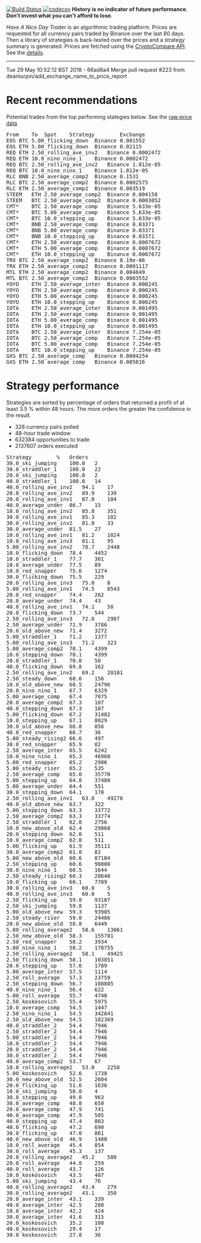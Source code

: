 [![Build Status](https://travis-ci.org/deanturpin/handt.svg?branch=master)](https://travis-ci.org/deanturpin/handt)
[![codecov](https://codecov.io/gh/deanturpin/handt/branch/master/graph/badge.svg)](https://codecov.io/gh/deanturpin/handt)
**History is no indicator of future performance. Don't invest what you can't
afford to lose.**

*Have A Nice Day Trader* is an algorithmic trading platform. Prices are
requested for all currency pairs traded by Binance over the last 80 days. Then a
library of strategies is back-tested over the prices and a strategy summary is
generated. Prices are fetched using the [CryptoCompare
API](https://min-api.cryptocompare.com/). See the [details](details.md).

---

Tue 29 May 10:52:12 BST 2018 - 
66ad6a4 Merge pull request #223 from deanturpin/add_exchange_name_to_price_report

# Recent recommendations
Potential trades from the top performing stategies below. See the [raw price data](prices.csv)
<pre>
From	To	Spot	Strategy		Exchange
EOS	BTC	5.00_flicking_down	Binance	0.001552
EOS	ETH	5.00_flicking_down	Binance	0.02115
REQ	ETH	2.50_rolling_ave_inv2	Binance	0.0002472
REQ	ETH	10.0_nino_nino_1	Binance	0.0002472
REQ	BTC	2.50_rolling_ave_inv2	Binance	1.812e-05
REQ	BTC	10.0_nino_nino_1	Binance	1.812e-05
RLC	BNB	2.50_average_comp2	Binance	0.1531
RLC	BTC	2.50_average_comp2	Binance	0.0002575
RLC	ETH	2.50_average_comp2	Binance	0.003519
STEEM	ETH	2.50_average_comp2	Binance	0.004158
STEEM	BTC	2.50_average_comp2	Binance	0.0003052
CMT*	BTC	2.50_average_comp	Binance	5.633e-05
CMT*	BTC	5.00_average_comp	Binance	5.633e-05
CMT*	BTC	10.0_stepping_up	Binance	5.633e-05
CMT*	BNB	2.50_average_comp	Binance	0.03371
CMT*	BNB	5.00_average_comp	Binance	0.03371
CMT*	BNB	10.0_stepping_up	Binance	0.03371
CMT*	ETH	2.50_average_comp	Binance	0.0007672
CMT*	ETH	5.00_average_comp	Binance	0.0007672
CMT*	ETH	10.0_stepping_up	Binance	0.0007672
TRX	BTC	2.50_average_comp2	Binance	8.19e-06
TRX	ETH	2.50_average_comp2	Binance	0.0001117
MTL	ETH	2.50_average_comp2	Binance	0.004849
MTL	BTC	2.50_average_comp2	Binance	0.0003552
YOYO	ETH	2.50_average_inter	Binance	0.000245
YOYO	ETH	2.50_average_comp	Binance	0.000245
YOYO	ETH	5.00_average_comp	Binance	0.000245
YOYO	ETH	10.0_stepping_up	Binance	0.000245
IOTA	ETH	2.50_average_inter	Binance	0.001495
IOTA	ETH	2.50_average_comp	Binance	0.001495
IOTA	ETH	5.00_average_comp	Binance	0.001495
IOTA	ETH	10.0_stepping_up	Binance	0.001495
IOTA	BTC	2.50_average_inter	Binance	7.254e-05
IOTA	BTC	2.50_average_comp	Binance	7.254e-05
IOTA	BTC	5.00_average_comp	Binance	7.254e-05
IOTA	BTC	10.0_stepping_up	Binance	7.254e-05
GXS	BTC	2.50_average_comp	Binance	0.0004254
GXS	ETH	2.50_average_comp	Binance	0.005816
</pre>

# Strategy performance
Strategies are sorted by percentage of orders that returned a profit of at least 3.5 % within 48 hours. The more orders the greater the confidence in the result.
* 328 currency pairs polled
* 48-hour trade window
* 632384 opportunities to trade
* 2137607 orders executed
<pre>
Strategy		%	Orders
30.0_ski_jumping	100.0	2
30.0_straddler_1	100.0	22
20.0_ski_jumping	100.0	2
40.0_straddler_1	100.0	14
40.0_rolling_ave_inv2	94.1	17
20.0_rolling_ave_inv2	89.9	139
20.0_rolling_ave_inv1	87.0	184
40.0_average_under	86.7	15
10.0_rolling_ave_inv2	85.8	351
30.0_rolling_ave_inv1	85.3	102
30.0_rolling_ave_inv2	81.8	33
30.0_average_under	81.5	27
10.0_rolling_ave_inv1	81.2	1024
10.0_rolling_ave_inv3	81.1	95
5.00_rolling_ave_inv2	78.7	2448
10.0_flicking_down	78.4	4452
10.0_straddler_1	77.7	301
10.0_average_under	77.5	89
10.0_red_snapper	75.6	1274
30.0_flicking_down	75.5	229
20.0_rolling_ave_inv3	75.0	8
5.00_rolling_ave_inv1	74.5	8543
20.0_red_snapper	74.4	262
20.0_average_under	74.4	43
40.0_rolling_ave_inv1	74.1	58
20.0_flicking_down	73.7	544
2.50_rolling_ave_inv3	72.8	2907
2.50_average_under	71.9	3786
20.0_old_above_new	71.4	3272
5.00_straddler_1	71.2	1377
5.00_rolling_ave_inv3	71.2	323
5.00_average_comp2	70.1	4399
10.0_stepping_down	70.1	4399
20.0_straddler_1	70.0	50
40.0_flicking_down	69.8	162
2.50_rolling_ave_inv2	69.2	20101
2.50_steady_down	68.6	156
10.0_old_above_new	68.5	24796
20.0_nino_nino_1	67.7	6329
5.00_average_comp	67.4	7075
20.0_average_comp2	67.3	107
40.0_stepping_down	67.3	107
5.00_flicking_down	67.2	31482
10.0_stepping_up	67.1	8029
30.0_old_above_new	66.8	856
40.0_red_snapper	66.7	36
5.00_steady_rising2	66.6	497
30.0_red_snapper	65.9	82
2.50_average_inter	65.5	6242
10.0_nino_nino_1	65.3	46960
5.00_red_snapper	65.2	2986
5.00_steady_riser	65.2	535
2.50_average_comp	65.0	35770
5.00_stepping_up	64.8	37480
5.00_average_under	64.4	551
30.0_stepping_down	64.1	170
2.50_rolling_ave_inv1	63.8	49278
40.0_old_above_new	63.7	322
5.00_stepping_down	63.3	33772
2.50_average_comp2	63.3	33774
2.50_straddler_1	62.8	2756
10.0_new_above_old	62.4	29868
20.0_stepping_down	62.0	511
10.0_average_comp2	62.0	511
5.00_flicking_up	61.9	35111
30.0_average_comp2	61.0	82
5.00_new_above_old	60.6	87104
2.50_stepping_up	60.6	98800
30.0_nino_nino_1	60.5	1644
2.50_steady_rising2	60.3	20640
10.0_flicking_up	60.1	7709
30.0_rolling_ave_inv3	60.0	5
40.0_rolling_ave_inv3	60.0	5
2.50_flicking_up	59.8	93107
2.50_ski_jumping	59.8	1137
5.00_old_above_new	59.3	93905
2.50_steady_riser	59.0	24486
20.0_new_above_old	58.8	6449
5.00_rolling_average2	58.6	13061
2.50_new_above_old	58.3	155701
2.50_red_snapper	58.2	3934
5.00_nino_nino_1	58.2	178755
2.50_rolling_average2	58.1	49425
2.50_flicking_down	58.1	103851
20.0_stepping_up	57.6	1789
5.00_average_inter	57.5	1114
2.50_roll_average	57.3	23759
2.50_stepping_down	56.7	108805
40.0_nino_nino_1	56.4	622
5.00_roll_average	55.7	4740
2.50_koskosovich	55.4	5975
10.0_average_comp	54.5	1447
2.50_nino_nino_1	54.5	342641
2.50_old_above_new	54.5	182369
40.0_straddler_2	54.4	7946
2.50_straddler_2	54.4	7946
5.00_straddler_2	54.4	7946
10.0_straddler_2	54.4	7946
20.0_straddler_2	54.4	7946
30.0_straddler_2	54.4	7946
40.0_average_comp2	53.7	67
10.0_rolling_average2	53.0	2258
5.00_koskosovich	52.6	1738
30.0_new_above_old	52.5	2604
20.0_flicking_up	51.6	1636
10.0_ski_jumping	50.0	4
30.0_stepping_up	49.0	963
30.0_average_comp	48.8	650
20.0_average_comp	47.9	741
40.0_average_comp	47.9	585
40.0_stepping_up	47.4	803
40.0_flicking_up	47.2	690
30.0_flicking_up	47.0	861
40.0_new_above_old	46.9	1480
10.0_roll_average	45.4	854
30.0_roll_average	45.3	137
20.0_rolling_average2	45.2	580
20.0_roll_average	44.8	259
40.0_roll_average	43.7	126
10.0_koskosovich	43.5	407
5.00_ski_jumping	43.4	76
40.0_rolling_average2	43.4	279
30.0_rolling_average2	43.1	350
20.0_average_inter	43.1	339
40.0_average_inter	42.5	280
10.0_average_inter	42.2	424
30.0_average_inter	41.6	315
20.0_koskosovich	35.2	108
40.0_koskosovich	29.4	17
30.0_koskosovich	27.8	36
</pre>
